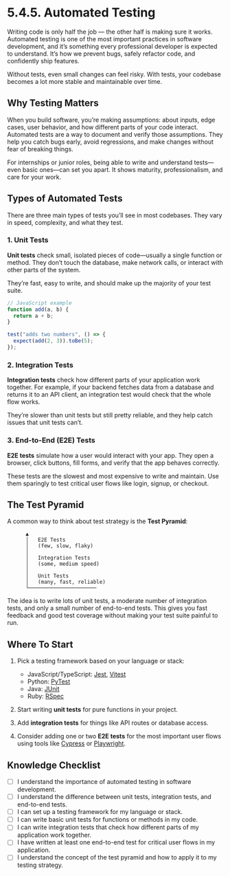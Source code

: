 # 5.4.5. Automated Testing

Writing code is only half the job — the other half is making sure it works. Automated testing is one of the most important practices in software development, and it’s something every professional developer is expected to understand. It’s how we prevent bugs, safely refactor code, and confidently ship features.

Without tests, even small changes can feel risky. With tests, your codebase becomes a lot more stable and maintainable over time.

## Why Testing Matters

When you build software, you’re making assumptions: about inputs, edge cases, user behavior, and how different parts of your code interact. Automated tests are a way to document and verify those assumptions. They help you catch bugs early, avoid regressions, and make changes without fear of breaking things.

For internships or junior roles, being able to write and understand tests—even basic ones—can set you apart. It shows maturity, professionalism, and care for your work.

## Types of Automated Tests

There are three main types of tests you’ll see in most codebases. They vary in speed, complexity, and what they test.

### 1. Unit Tests

**Unit tests** check small, isolated pieces of code—usually a single function or method. They don’t touch the database, make network calls, or interact with other parts of the system.

They’re fast, easy to write, and should make up the majority of your test suite.

```js
// JavaScript example
function add(a, b) {
  return a + b;
}

test("adds two numbers", () => {
  expect(add(2, 3)).toBe(5);
});
```

### 2. Integration Tests

**Integration tests** check how different parts of your application work together. For example, if your backend fetches data from a database and returns it to an API client, an integration test would check that the whole flow works.

They’re slower than unit tests but still pretty reliable, and they help catch issues that unit tests can’t.

### 3. End-to-End (E2E) Tests

**E2E tests** simulate how a user would interact with your app. They open a browser, click buttons, fill forms, and verify that the app behaves correctly.

These tests are the slowest and most expensive to write and maintain. Use them sparingly to test critical user flows like login, signup, or checkout.

## The Test Pyramid

A common way to think about test strategy is the **Test Pyramid**:

```
      ▲
      │   E2E Tests
      │   (few, slow, flaky)
      │
      │   Integration Tests
      │   (some, medium speed)
      │
      │   Unit Tests
      │   (many, fast, reliable)
      └──────────────────────
```

The idea is to write lots of unit tests, a moderate number of integration tests, and only a small number of end-to-end tests. This gives you fast feedback and good test coverage without making your test suite painful to run.

## Where To Start

1. Pick a testing framework based on your language or stack:

   - JavaScript/TypeScript: [Jest](https://jestjs.io/), [Vitest](https://vitest.dev/)
   - Python: [PyTest](https://docs.pytest.org/en/stable/)
   - Java: [JUnit](https://junit.org/junit5/)
   - Ruby: [RSpec](https://rspec.info/)

2. Start writing **unit tests** for pure functions in your project.
3. Add **integration tests** for things like API routes or database access.
4. Consider adding one or two **E2E tests** for the most important user flows using tools like [Cypress](https://www.cypress.io/) or [Playwright](https://playwright.dev/).

## Knowledge Checklist

- [ ] I understand the importance of automated testing in software development.
- [ ] I understand the difference between unit tests, integration tests, and end-to-end tests.
- [ ] I can set up a testing framework for my language or stack.
- [ ] I can write basic unit tests for functions or methods in my code.
- [ ] I can write integration tests that check how different parts of my application work together.
- [ ] I have written at least one end-to-end test for critical user flows in my application.
- [ ] I understand the concept of the test pyramid and how to apply it to my testing strategy.
